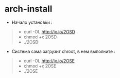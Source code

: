 # arch-install
 
- Начало установки :
>  - curl -OL http://ix.io/2OSD
>  - chmod +x 2OSD
>  - ./2OSD
- Система сама загрузит chroot, в нем выполните :
>  - curl -OL http://ix.io/2OSE
>  - chmod +x 2OSE
>  - ./2OSE
